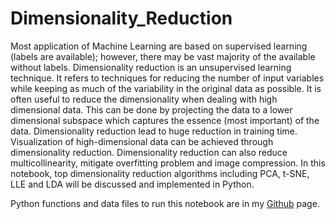 # Dimensionality_Reduction

Most application of Machine Learning are based on supervised learning (labels are available); however, there may be vast majority of the available without labels. Dimensionality reduction is an unsupervised learning technique. It refers to techniques for reducing the number of input variables while keeping as much of the variability in the original data as possible. It is often useful to reduce the dimensionality when dealing with high dimensional data. This can be done by projecting the data to a lower dimensional subspace which captures the essence (most important) of the data. Dimensionality reduction lead to huge reduction in training time. Visualization of high-dimensional data can be achieved through dimensionality reduction. Dimensionality reduction can also reduce multicollinearity, mitigate overfitting problem and image compression. In this notebook, top dimensionality reduction algorithms including PCA, t-SNE, LLE and LDA will be discussed and implemented in Python.

Python functions and data files to run this notebook are in my [Github](https://github.com/MehdiRezvandehy/Dimensionality_Reduction.git) page.

